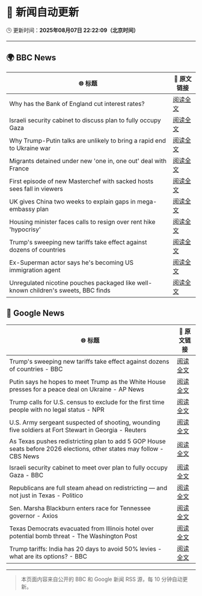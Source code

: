 # 🧠 新闻自动更新

🕒 更新时间：**2025年08月07日 22:22:09（北京时间）**

---

## 🌍 BBC News

| 🌐 标题 | 🔗 原文链接 |
|--------|-------------|
| Why has the Bank of England cut interest rates? | [阅读全文](https://www.bbc.com/news/articles/cq6899yleg8o?at_medium=RSS&at_campaign=rss) |
| Israeli security cabinet to discuss plan to fully occupy Gaza | [阅读全文](https://www.bbc.com/news/articles/c8ryekj1m1do?at_medium=RSS&at_campaign=rss) |
| Why Trump-Putin talks are unlikely to bring a rapid end to Ukraine war | [阅读全文](https://www.bbc.com/news/articles/c14gkkzvpx8o?at_medium=RSS&at_campaign=rss) |
| Migrants detained under new 'one in, one out' deal with France | [阅读全文](https://www.bbc.com/news/articles/ce35v0zyzvlo?at_medium=RSS&at_campaign=rss) |
| First episode of new Masterchef with sacked hosts sees fall in viewers | [阅读全文](https://www.bbc.com/news/articles/c1w83e44e21o?at_medium=RSS&at_campaign=rss) |
| UK gives China two weeks to explain gaps in mega-embassy plan | [阅读全文](https://www.bbc.com/news/articles/ce932995ny2o?at_medium=RSS&at_campaign=rss) |
| Housing minister faces calls to resign over rent hike 'hypocrisy' | [阅读全文](https://www.bbc.com/news/articles/czerl5dy0kgo?at_medium=RSS&at_campaign=rss) |
| Trump's sweeping new tariffs take effect against dozens of countries | [阅读全文](https://www.bbc.com/news/articles/cx23jmvn5yzo?at_medium=RSS&at_campaign=rss) |
| Ex-Superman actor says he's becoming US immigration agent | [阅读全文](https://www.bbc.com/news/articles/c5yp8l3z0g5o?at_medium=RSS&at_campaign=rss) |
| Unregulated nicotine pouches packaged like well-known children's sweets, BBC finds | [阅读全文](https://www.bbc.com/news/articles/cnv75dd3v37o?at_medium=RSS&at_campaign=rss) |

## 📰 Google News

| 🌐 标题 | 🔗 原文链接 |
|--------|-------------|
| Trump's sweeping new tariffs take effect against dozens of countries - BBC | [阅读全文](https://news.google.com/rss/articles/CBMiWkFVX3lxTE1yekxyMUFxRmpONEtzS08xdHliQjc1MlpJM2FPSnVnR3dMZEFEQXh0bEluaGV2WHV3X1Z4WlRPV0RCU18zT1BOMlRKbGVQZmJmcEpfZ3VqX1pld9IBX0FVX3lxTE5yanpsNmV6Tm9WRGJ2UlV3cmprU3Axa2ZmQ3RLbXpzaG9rbDZtam9VOFJJUFF1aWltYjg2dEVOSlFKUTRSY3JpTzh1NWg5ZzlDSTR0dTNPNGVSQXhqU204?oc=5) |
| Putin says he hopes to meet Trump as the White House presses for a peace deal on Ukraine - AP News | [阅读全文](https://news.google.com/rss/articles/CBMirAFBVV95cUxQWlFXaDZxY29Bci02aU5ySUFFSGZpaTBwMXp3WGpEMDkteEpFUFJXZjFnWWo2LUZMU1Z6bW1vLW1rMTg5VU4tMlhhYlFJRV9kRVBZZVpYbDZXZjFEV2FtR2IzczlRWWZxdUVvRzZhaWlObk5aUW9uYW55QzktTENNb3NkQkthMjJNMnlsbVRuRkFLd21od1BNdVRBSkd3UldlbjBXVTRjaWZpNHFY?oc=5) |
| Trump calls for U.S. census to exclude for the first time people with no legal status - NPR | [阅读全文](https://news.google.com/rss/articles/CBMihwFBVV95cUxPN1poU2RoVUZOb1B1Z3NCTU5uSHZDYktSTEw1TEp4ckMtbHBheHdVX19tZjZ4bUgtZkxlekF1OTdENUxDNVFZWF9sUXZlWUhIMUg3MnZCcHFWWkJvSkgwekI1QmU1ZUpNSmFjRTlpS0d6VzRuS2xseTVhMU5YdUhnVnpHZy1sV1k?oc=5) |
| U.S. Army sergeant suspected of shooting, wounding five soldiers at Fort Stewart in Georgia - Reuters | [阅读全文](https://news.google.com/rss/articles/CBMiwgFBVV95cUxQbHZ4d0JURUpseE5BOExQRjBtTlBNT190dTFEWUl6U0syVGZwZkNTbHFXcmdmZVU0dlJtTmtHdVlSVF9xNGhLbWtrcTl1bXhhR3VGeGFXQ19WWEhfTzVmUXJYYWRfWkgxdHItT3FLOGxwN21CU05GS3U4emZzLS1zdkhSOGY3TGtRNjNyT2JoT2g1aG91VnU2WTF1M0dhWGFUQmhtWmYxZXdQNGxFd1VDQkFBVUlJdEQ1aXYyYTRLOGdYUQ?oc=5) |
| As Texas pushes redistricting plan to add 5 GOP House seats before 2026 elections, other states may follow - CBS News | [阅读全文](https://news.google.com/rss/articles/CBMilgFBVV95cUxPMTlmZFkxT3A5djFKQUhlSk8yeFFxVnVvMWdXWkhGUnk1VS1SZ0FKRFctbGJQMi11TFJxaDJEWVRRV05OdVI1cEJKdXdEZjlJSkl2Q3gxUHRGNmswbU5JUWR0SldlRDNfcTE1QTdlRGM4eGFscXc1Y3g5TnRIQ0dibU5XWFREQ19iUEU0NDZGcDhYazlHMXfSAZsBQVVfeXFMUG1namtMeUU3X2JZTlBxWV9wUmNueFl4ZGtpS1JTWFRkdWdxZEhyRlRuUjNteU9NVUxYV0xpR0NuUDBFQ24talNJNkk1ZUZnZk4wYkkwd1MwSzMyc0xwSkEydk9Jc1ZBb0JueUhIZ0s1UTl4N2FzLVVzZ2wwN3VJcWZkWE9Fd2FndGhLSE5mLXUwMklnZ3FDbEhtTzA?oc=5) |
| Israeli security cabinet to meet over plan to fully occupy Gaza - BBC | [阅读全文](https://news.google.com/rss/articles/CBMiWkFVX3lxTE1OM2dZcU42YWFkZXh3ZC1sLXl5MVU2SFJRbi03TTJTSU9lY0VodXNNMUNqQmpvaFhNLVFxcEp0ZEdDdmxTUzJWanlnSXAzcmJyNUFMSVhRTHBzUdIBX0FVX3lxTE5sbG1wNUFWY1h3MEhjcDdodWFVLWNoUzZFekliZ0hUSVNMTG1PdklLbHRUWVV4OTVVNXY5UW9kLWJ1OWlzS3BVbFNBQS0zUlRzN2ZXUkZKZ2NmbVVjUHNn?oc=5) |
| Republicans are full steam ahead on redistricting — and not just in Texas - Politico | [阅读全文](https://news.google.com/rss/articles/CBMivgFBVV95cUxQbkdxcnJDeUc5WEZpdjlHb3d5T3ZyZ184ZXJLZGJVUHNFbnduWUY0QllSWkFiTU1LUVNaYzg4TEllekM1NXEtUjVWdGM4MU5MOURBQkxzX0NFUDdVS3pfWW1yT2tUcnlobkh6ZWN4MVpPQW42bTJwNE9fZlp1eW9HcVQ2NTNBaWxxTDQ3aFFGUG84eDN4YjFWaUpYWHNCbjQ4Q01DRWxrT2phdnJ2U3U3ZGhTTDRPYkNkREFyRzFB?oc=5) |
| Sen. Marsha Blackburn enters race for Tennessee governor - Axios | [阅读全文](https://news.google.com/rss/articles/CBMipAFBVV95cUxPSGN5S0ZnODJwWm5lQTk5Q1VYOXRXd1JUVEh5ekY2UnBuRGFZR1NIUU9wZUpjanI5bkFlUjN1dzB5Ym44RF9rdmJpWFVPY3E3N0F5clRCbzAzVk5oOG53dUhWS2FaVkJVbk5uUjF5M1dhVWlLbmNCU21Fazh2WTVkSmNtRG9zTzFuUDNOakZ5dFAzQmZ6YkNHQTdXQ005VFBQb2Jkbw?oc=5) |
| Texas Democrats evacuated from Illinois hotel over potential bomb threat - The Washington Post | [阅读全文](https://news.google.com/rss/articles/CBMinwFBVV95cUxPbWcwVktzQjRVdXM0a3FDT2IzTFdpR2VCT0E5enlhME9aZk9NV0x2RDc3ZWFsLTFjVWRQVzBEZXBCQkxRaWVtdkstVnJ0dUxGWnd2clhKNTRZM1hoejFlUFNGR3BsRFhra3FTREhDV0g5bUV4N01ybzNNczlqdHZhb2UwQ2lWcFBlcnhvbk5wS1Y1c2pRMUhqTzNZWkJZSTg?oc=5) |
| Trump tariffs: India has 20 days to avoid 50% levies - what are its options? - BBC | [阅读全文](https://news.google.com/rss/articles/CBMiWkFVX3lxTE9Ia08waTJ4WmFwV1hQMEZDWWRDaFU4ZW1JUzhYUjFmREJZRHh2bUVHclVpcE9fZE81a2lud25qUU5JVjFUaTJUWGhKQ3Vac3J6V3ZuRC13Z25wZ9IBX0FVX3lxTE51djNvbmxWSGMxRU1CbVpHSF9Xdk9Jc2x2UUdMTi1XMnJmRkVWZFBPWWIzVFY4Q25UbE1rNXB2YmtoejJRU3FjVVROanhkT0NLMHZXWXFyVDNYRExmNXh3?oc=5) |

---
> 本页面内容来自公开的 BBC 和 Google 新闻 RSS 源，每 10 分钟自动更新。